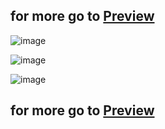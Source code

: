 ## for more go to [Preview](https://djcsi-web-task-varshil-shah.vercel.app/)
![image](https://github.com/Varshil-B-Shah/bazaar-fe/assets/141412745/7dadb94a-1d2e-4167-a5a1-334c5f48dd9c)

![image](https://github.com/Varshil-B-Shah/bazaar-fe/assets/141412745/74cd3837-5675-48a0-83cf-625a4b0d5c19)

![image](https://github.com/Varshil-B-Shah/bazaar-fe/assets/141412745/c9ba6e54-c6b3-4c03-8eec-537fa264567d)

## for more go to [Preview](https://lemon-meadow-0cbe65210.5.azurestaticapps.net/)

